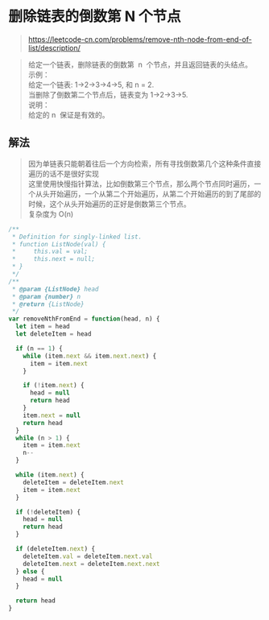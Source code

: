 # 删除链表的倒数第 N 个节点

> https://leetcode-cn.com/problems/remove-nth-node-from-end-of-list/description/

> 给定一个链表，删除链表的倒数第  n  个节点，并且返回链表的头结点。  
> 示例：  
> 给定一个链表: 1->2->3->4->5, 和 n = 2.  
> 当删除了倒数第二个节点后，链表变为 1->2->3->5.  
> 说明：  
> 给定的 n  保证是有效的。

## 解法

> 因为单链表只能朝着往后一个方向检索，所有寻找倒数第几个这种条件直接遍历的话不是很好实现  
> 这里使用快慢指针算法，比如倒数第三个节点，那么两个节点同时遍历，一个从头开始遍历，一个从第二个开始遍历，从第二个开始遍历的到了尾部的时候，这个从头开始遍历的正好是倒数第三个节点。  
> 复杂度为 O(n)

```javascript
/**
 * Definition for singly-linked list.
 * function ListNode(val) {
 *     this.val = val;
 *     this.next = null;
 * }
 */
/**
 * @param {ListNode} head
 * @param {number} n
 * @return {ListNode}
 */
var removeNthFromEnd = function(head, n) {
  let item = head
  let deleteItem = head

  if (n == 1) {
    while (item.next && item.next.next) {
      item = item.next
    }

    if (!item.next) {
      head = null
      return head
    }
    item.next = null
    return head
  }
  while (n > 1) {
    item = item.next
    n--
  }

  while (item.next) {
    deleteItem = deleteItem.next
    item = item.next
  }

  if (!deleteItem) {
    head = null
    return head
  }

  if (deleteItem.next) {
    deleteItem.val = deleteItem.next.val
    deleteItem.next = deleteItem.next.next
  } else {
    head = null
  }

  return head
}
```
